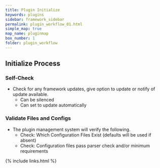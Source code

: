 ```yaml
---
title: Plugin Initialize
keywords: plugins
sidebar: framework_sidebar
permalink: plugin_workflow_01.html
simple_map: true
map_name: pluginmap
box_number: 1
folder: plugin_workflow
---
```


## Initialize Process

### Self-Check

* Check for any framework updates, give option to update or notify of update available.
    * Can be silenced
    * Can set to update automatically

### Validate Files and Configs

* The plugin management system will verify the following.
    * Check: Which Configuration Files Exist (defaults will be used if absent)
    * Check: Configuration files pass parser check and/or minimum requirements

{% include links.html %}
